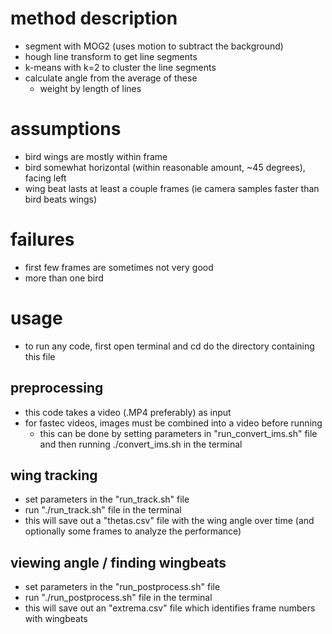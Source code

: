 # method description
- segment with MOG2 (uses motion to subtract the background)
- hough line transform to get line segments
- k-means with k=2 to cluster the line segments
- calculate angle from the average of these
    - weight by length of lines

# assumptions
- bird wings are mostly within frame
- bird somewhat horizontal (within reasonable amount, ~45 degrees), facing left
- wing beat lasts at least a couple frames (ie camera samples faster than bird beats wings)

# failures
- first few frames are sometimes not very good
- more than one bird

# usage
- to run any code, first open terminal and cd do the directory containing this file

## preprocessing
- this code takes a video (.MP4 preferably) as input
- for fastec videos, images must be combined into a video before running
    - this can be done by setting parameters in "run_convert_ims.sh" file and then running ./convert_ims.sh in the terminal 

## wing tracking
- set parameters in the "run_track.sh" file
- run "./run_track.sh" file in the terminal
- this will save out a "thetas.csv" file with the wing angle over time (and optionally some frames to analyze the performance)


## viewing angle / finding wingbeats
 - set parameters in the "run_postprocess.sh" file
 - run "./run_postprocess.sh" file in the terminal
 - this will save out an "extrema.csv" file which identifies frame numbers with wingbeats

 